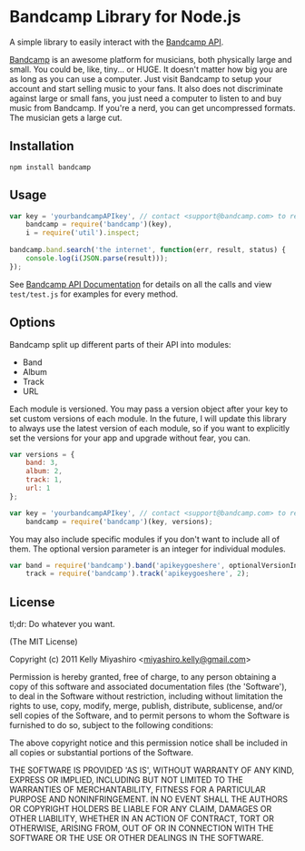# Bandcamp Library for Node.js #

A simple library to easily interact with the [Bandcamp API](http://bandcamp.com/developer).

[Bandcamp](http://bandcamp.com) is an awesome platform for musicians, both physically large and small. You could be, like, tiny... or HUGE. It doesn't matter how big you are as long as you can use a computer. Just visit Bandcamp to setup your account and start selling music to your fans. It also does not discriminate against large or small fans, you just need a computer to listen to and buy music from Bandcamp. If you're a nerd, you can get uncompressed formats. The musician gets a large cut.

## Installation

```
npm install bandcamp
```

## Usage

```js
var key = 'yourbandcampAPIkey', // contact <support@bandcamp.com> to request one
    bandcamp = require('bandcamp')(key),
    i = require('util').inspect;
    
bandcamp.band.search('the internet', function(err, result, status) {
    console.log(i(JSON.parse(result)));
});
```

See [Bandcamp API Documentation](http://bandcamp.com/developer) for details on all the calls and view `test/test.js` for examples for every method.

## Options

Bandcamp split up different parts of their API into modules:

* Band
* Album
* Track
* URL

Each module is versioned. You may pass a version object after your key to set custom versions of each module. In the future, I will update this library to always use the latest version of each module, so if you want to explicitly set the versions for your app and upgrade without fear, you can.

```js
var versions = {
    band: 3,
    album: 2,
    track: 1,
    url: 1
};

var key = 'yourbandcampAPIkey', // contact <support@bandcamp.com> to request one
    bandcamp = require('bandcamp')(key, versions);
```

You may also include specific modules if you don't want to include all of them. The optional version parameter is an integer for individual modules.

```js
var band = require('bandcamp').band('apikeygoeshere', optionalVersionInteger),
    track = require('bandcamp').track('apikeygoeshere', 2);
```
## License 

tl;dr: Do whatever you want.

(The MIT License)

Copyright (c) 2011 Kelly Miyashiro &lt;miyashiro.kelly@gmail.com&gt;

Permission is hereby granted, free of charge, to any person obtaining
a copy of this software and associated documentation files (the
'Software'), to deal in the Software without restriction, including
without limitation the rights to use, copy, modify, merge, publish,
distribute, sublicense, and/or sell copies of the Software, and to
permit persons to whom the Software is furnished to do so, subject to
the following conditions:

The above copyright notice and this permission notice shall be
included in all copies or substantial portions of the Software.

THE SOFTWARE IS PROVIDED 'AS IS', WITHOUT WARRANTY OF ANY KIND,
EXPRESS OR IMPLIED, INCLUDING BUT NOT LIMITED TO THE WARRANTIES OF
MERCHANTABILITY, FITNESS FOR A PARTICULAR PURPOSE AND NONINFRINGEMENT.
IN NO EVENT SHALL THE AUTHORS OR COPYRIGHT HOLDERS BE LIABLE FOR ANY
CLAIM, DAMAGES OR OTHER LIABILITY, WHETHER IN AN ACTION OF CONTRACT,
TORT OR OTHERWISE, ARISING FROM, OUT OF OR IN CONNECTION WITH THE
SOFTWARE OR THE USE OR OTHER DEALINGS IN THE SOFTWARE.
